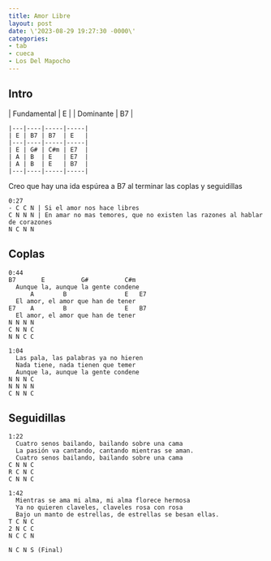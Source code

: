 ```yaml
---
title: Amor Libre
layout: post
date: \'2023-08-29 19:27:30 -0000\'
categories:
- tab
- cueca
- Los Del Mapocho
---
```


## Intro

| Fundamental | E  |
| Dominante   | B7 |

~~~
|---|----|-----|-----|
| E | B7 | B7  | E   |
|---|----|-----|-----|
| E | G# | C#m | E7  |
| A | B  | E   | E7  |
| A | B  | E   | B7  |
|---|----|-----|-----|
~~~

Creo que hay una ida espúrea a B7 al terminar las coplas y seguidillas

~~~
0:27
- C C N | Si el amor nos hace libres
C N N N | En amar no mas temores, que no existen las razones al hablar de corazones
N C N N
~~~

## Coplas

~~~
0:44
B7       E          G#          C#m
  Aunque la, aunque la gente condene
      A        B                E   E7
  El amor, el amor que han de tener
E7    A        B                E   B7
  El amor, el amor que han de tener
N N N N  
C N N C
N N C C
~~~

~~~
1:04
  Las pala, las palabras ya no hieren
  Nada tiene, nada tienen que temer
  Aunque la, aunque la gente condene
N N N C
N N N N
C N N C
~~~

## Seguidillas

~~~
1:22
  Cuatro senos bailando, bailando sobre una cama
  La pasión va cantando, cantando mientras se aman.
  Cuatro senos bailando, bailando sobre una cama
C N N C
R C N C
C N N C
~~~

~~~
1:42
  Mientras se ama mi alma, mi alma florece hermosa
  Ya no quieren claveles, claveles rosa con rosa
  Bajo un manto de estrellas, de estrellas se besan ellas.
T C N C
2 N C C
N C C N

N C N S (Final)
~~~
